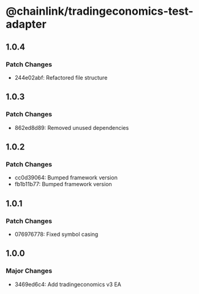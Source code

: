 # @chainlink/tradingeconomics-test-adapter

## 1.0.4

### Patch Changes

- 244e02abf: Refactored file structure

## 1.0.3

### Patch Changes

- 862ed8d89: Removed unused dependencies

## 1.0.2

### Patch Changes

- cc0d39064: Bumped framework version
- fb1b11b77: Bumped framework version

## 1.0.1

### Patch Changes

- 076976778: Fixed symbol casing

## 1.0.0

### Major Changes

- 3469ed6c4: Add tradingeconomics v3 EA
